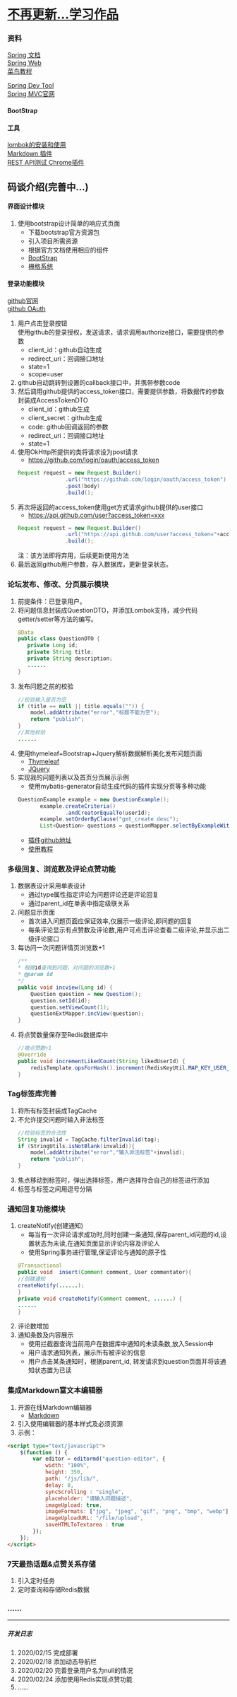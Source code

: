 [不再更新...学习作品]()
===============
### 资料
[Spring 文档](https://spring.io/guides)    
[Spring Web](https://spring.io/guides/gs/serving-web-content/)  
[菜鸟教程](https://www.runoob.com/mysql/mysql-insert-query.html)    

[Spring Dev Tool](https://docs.spring.io/spring-boot/docs/2.0.0.RC1/reference/htmlsingle/#using-boot-devtools)  
[Spring MVC官网](https://docs.spring.io/spring/docs/5.0.3.RELEASE/spring-framework-reference/web.html#mvc-handlermapping-interceptor)  
 
#### BootStrap


#### 工具
[lombok的安装和使用](https://blog.csdn.net/motui/article/details/79012846)    
[Markdown 插件](http://editor.md.ipandao.com/)  
[REST API测试 Chrome插件](http://www.cnplugins.com/devtool/restlet-client-rest-api-t/)

码谈介绍(完善中...)
----------------------
#### 界面设计模块
1. 使用bootstrap设计简单的响应式页面
    + 下载bootstrap官方资源包
    + 引入项目所需资源
    + 根据官方文档使用相应的组件
    + [BootStrap](https://v3.bootcss.com/components/)     
    + [栅格系统](https://v3.bootcss.com/css/#grid)

#### 登录功能模块
[github官网](https://github.com/)     
[github OAuth](https://developer.github.com/apps/building-oauth-apps/creating-an-oauth-app/)
1. 用户点击登录按钮     
    使用github的登录授权，发送请求，请求调用authorize接口，需要提供的参数
    + client_id：github自动生成
    + redirect_uri：回调接口地址
    + state=1
    + scope=user
1. github自动跳转到设置的callback接口中，并携带参数code
1. 然后调用github提供的access_token接口，需要提供参数，将数据传的参数封装成AccessTokenDTO
    + client_id：github生成
    + client_secret：github生成
    + code: github回调返回的参数
    + redirect_uri：回调接口地址
    + state=1
1. 使用OkHttp所提供的类将请求设为post请求
    + https://github.com/login/oauth/access_token
    ``` java
   Request request = new Request.Builder()
                   .url("https://github.com/login/oauth/access_token")
                   .post(body)
                   .build(); 
   ```
1. 再次将返回的access_token使用get方式请求github提供的user接口
    + https://api.github.com/user?access_token=xxx
    ``` java
   Request request = new Request.Builder()
                   .url("https://api.github.com/user?access_token="+accessToken)
                   .build(); 
   ```
   注：该方法即将弃用，后续更新使用方法
1. 最后返回github用户参数，存入数据库，更新登录状态。

### 论坛发布、修改、分页展示模块
1. 前提条件：已登录用户。
1. 将问题信息封装成QuestionDTO，并添加Lombok支持，减少代码getter/setter等方法的编写。
    ``` java
   @Data
   public class QuestionDTO {
       private Long id;
       private String title;
       private String description;
       ......
   }
    ```
1. 发布问题之前的校验
    ``` java
    //校验输入是否为空
    if (title == null || title.equals("")) {
        model.addAttribute("error","标题不能为空");
        return "publish";
    } 
   //其他校验
   ......
   ```
1. 使用thymeleaf+Bootstrap+Jquery解析数据解析美化发布问题页面
    + [Thymeleaf](https://www.thymeleaf.org/doc/tutorials/3.0/usingthymeleaf.html#setting-attribute-values)    
    + [JQuery](https://www.runoob.com/jquery/jquery-tutorial.html)
1. 实现我的问题列表以及首页分页展示示例
    + 使用mybatis-generator自动生成代码的插件实现分页等多种功能
    ``` java
   QuestionExample example = new QuestionExample();
           example.createCriteria()
                   .andCreatorEqualTo(userId);
           example.setOrderByClause("gmt_create desc");
           List<Question> questions = questionMapper.selectByExampleWithRowbounds(example, new RowBounds(offset, size)); 
   ```
    + [插件github地址](https://github.com/mybatis/generator)  
    + [使用教程](https://blog.csdn.net/testcs_dn/article/details/77881776)

### 多级回复、浏览数及评论点赞功能
1. 数据表设计采用单表设计
    + 通过type属性指定评论为问题评论还是评论回复
    + 通过parent_id在单表中指定级联关系
1. 问题显示页面
    + 首次进入问题页面应保证效率,仅展示一级评论,即问题的回复
    + 每条评论显示有点赞数及评论数,用户可点击评论查看二级评论,并显示出二级评论窗口
1. 每访问一次问题详情页浏览数+1
    ``` java
   /**
    * 根据id查询到问题，对问题的浏览数+1
    * @param id
    */
    public void incview(Long id) {
        Question question = new Question();
        question.setId(id);
        question.setViewCount(1);
        questionExtMapper.incView(question);
    } 
   ```
1. 将点赞数量保存至Redis数据库中
    ``` java
    //被点赞数+1
    @Override
    public void incrementLikedCount(String likedUserId) {
        redisTemplate.opsForHash().increment(RedisKeyUtil.MAP_KEY_USER_LIKED_COUNT,likedUserId,1);
    } 
   ```

### Tag标签库完善
1. 将所有标签封装成TagCache
2. 不允许提交问题时输入非法标签
    ``` java
   //校验标签的合法性
    String invalid = TagCache.filterInvalid(tag);
    if (StringUtils.isNotBlank(invalid)){
        model.addAttribute("error","输入非法标签"+invalid);
        return "publish";
    }
    ```
3. 焦点移动到标签时，弹出选择标签，用户选择符合自己的标签进行添加
4. 标签与标签之间用逗号分隔

### 通知回复功能模块
1. createNotify(创建通知)
    + 每当有一次评论请求成功时,同时创建一条通知,保存parent_id问题的id,设置状态为未读,在通知页面显示评论内容及评论人
    + 使用Spring事务进行管理,保证评论与通知的原子性
    ``` java
   @Transactional
    public void  insert(Comment comment, User commentator){
   //创建通知
   createNotify(......);
   }
   private void createNotify(Comment comment, ......) { 
   ......
   }
   ```
1. 评论数增加
1. 通知条数及内容展示
    + 使用拦截器查询当前用户在数据库中通知的未读条数,放入Session中
    + 用户请求通知列表，展示所有被评论的信息
    + 用户点击某条通知时，根据parent_id,
    转发请求到question页面并将该通知状态置为已读

### 集成Markdown富文本编辑器
1. 开源在线Markdown编辑器
    + [Markdown](https://pandao.github.io/editor.md/)
1. 引入使用编辑器的基本样式及必须资源
1. 示例：
``` html
<script type="text/javascript">
    $(function () {
        var editor = editormd("question-editor", {
            width: "100%",
            height: 350,
            path: "/js/lib/",
            delay: 0,
            syncScrolling : "single",
            placeholder: "请输入问题描述",
            imageUpload: true,
            imageFormats: ["jpg", "jpeg", "gif", "png", "bmp", "webp"],
            imageUploadURL: "/file/upload",
            saveHTMLToTextarea : true
        });
    });
</script>
```
### 7天最热话题&点赞关系存储
1. 引入定时任务
1. 定时查询和存储Redis数据
### ......


------------------------------------
##### 开发日志  
1. 2020/02/15 完成部署    
1. 2020/02/18 添加动态导航栏    
1. 2020/02/20 完善登录用户名为null的情况   
1. 2020/02/24 添加使用Redis实现点赞功能   
1. ......
